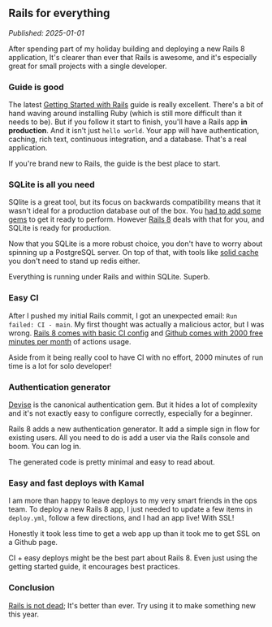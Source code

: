 ## Rails for everything

_Published: 2025-01-01_

After spending part of my holiday building and deploying a new Rails 8 application, It's clearer than ever that Rails is awesome, and it's especially great for small projects with a single developer.

### Guide is good

The latest [Getting Started with Rails](https://guides.rubyonrails.org/getting_started.html#Rails-philosophy) guide is really excellent. There's a bit of hand waving around installing Ruby (which is still more difficult than it needs to be). But if you follow it start to finish, you'll have a Rails app **in production**. And it isn't just `hello world`. Your app will have authentication, caching, rich text, continuous integration, and a database. That's a real application.

If you're brand new to Rails, the guide is the best place to start.

### SQLite is all you need

SQlite is a great tool, but its focus on backwards compatibility means that it wasn't ideal for a production database out of the box. You [had to add some gems](https://fractaledmind.github.io/2024/04/15/sqlite-on-Rails-the-how-and-why-of-optimal-performance/) to get it ready to perform. However [Rails 8](https://fractaledmind.github.io/2024/10/16/sqlite-supercharges-Rails/) deals with that for you, and SQLite is ready for production.

Now that you SQLite is a more robust choice, you don't have to worry about spinning up a PostgreSQL server. On top of that, with tools like [solid cache](https://dev.37signals.com/solid-cache/) you don't need to stand up redis either.

Everything is running under Rails and within SQLite. Superb.

### Easy CI

After I pushed my initial Rails commit, I got an unexpected email: `Run failed: CI - main`. My first thought was actually a malicious actor, but I was wrong. [Rails 8 comes with basic CI config](https://guides.rubyonrails.org/getting_started.html#continuous-integration-with-github-actions) and [Github comes with 2000 free minutes per month](https://docs.github.com/en/billing/managing-billing-for-your-products/managing-billing-for-github-actions/about-billing-for-github-actions) of actions usage.

Aside from it being really cool to have CI with no effort, 2000 minutes of run time is a lot for solo developer!

### Authentication generator

[Devise](https://github.com/heartcombo/devise) is the canonical authentication gem. But it hides a lot of complexity and it's not exactly easy to configure correctly, especially for a beginner.

Rails 8 adds a new authentication generator. It add a simple sign in flow for existing users. All you need to do is add a user via the Rails console and boom. You can log in.

The generated code is pretty minimal and easy to read about.

### Easy and fast deploys with Kamal

I am more than happy to leave deploys to my very smart friends in the ops team. To deploy a new Rails 8 app, I just needed to update a few items in `deploy.yml`, follow a few directions, and I had an app live! With SSL!

Honestly it took less time to get a web app up than it took me to get SSL on a Github page.

CI + easy deploys might be the best part about Rails 8. Even just using the getting started guide, it encourages best practices.

### Conclusion

[Rails is not dead](https://israilsdead.com/); It's better than ever. Try using it to make something new this year.
